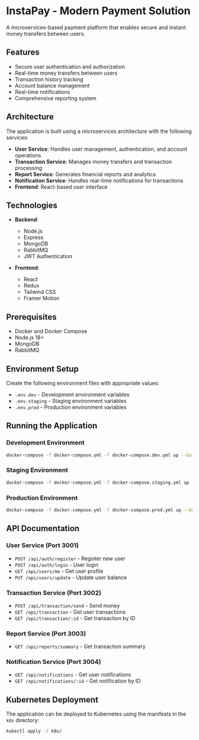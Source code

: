 # InstaPay - Modern Payment Solution

A microservices-based payment platform that enables secure and instant money transfers between users.

## Features

- Secure user authentication and authorization
- Real-time money transfers between users
- Transaction history tracking
- Account balance management
- Real-time notifications
- Comprehensive reporting system

## Architecture

The application is built using a microservices architecture with the following services:

- **User Service**: Handles user management, authentication, and account operations
- **Transaction Service**: Manages money transfers and transaction processing
- **Report Service**: Generates financial reports and analytics
- **Notification Service**: Handles real-time notifications for transactions
- **Frontend**: React-based user interface

## Technologies

- **Backend**:
  - Node.js
  - Express
  - MongoDB
  - RabbitMQ
  - JWT Authentication

- **Frontend**:
  - React
  - Redux
  - Tailwind CSS
  - Framer Motion

## Prerequisites

- Docker and Docker Compose
- Node.js 18+
- MongoDB
- RabbitMQ

## Environment Setup

Create the following environment files with appropriate values:

- `.env.dev` - Development environment variables
- `.env.staging` - Staging environment variables
- `.env.prod` - Production environment variables

## Running the Application

### Development Environment
```sh
docker-compose -f docker-compose.yml -f docker-compose.dev.yml up --build -d
```

### Staging Environment
```sh
docker-compose -f docker-compose.yml -f docker-compose.staging.yml up --build -d
```

### Production Environment
```sh
docker-compose -f docker-compose.yml -f docker-compose.prod.yml up --build -d
```

## API Documentation

### User Service (Port 3001)
- `POST /api/auth/register` - Register new user
- `POST /api/auth/login` - User login
- `GET /api/users/me` - Get user profile
- `PUT /api/users/update` - Update user balance

### Transaction Service (Port 3002)
- `POST /api/transaction/send` - Send money
- `GET /api/transaction` - Get user transactions
- `GET /api/transaction/:id` - Get transaction by ID

### Report Service (Port 3003)
- `GET /api/reports/summary` - Get transaction summary

### Notification Service (Port 3004)
- `GET /api/notifications` - Get user notifications
- `GET /api/notifications/:id` - Get notification by ID

## Kubernetes Deployment

The application can be deployed to Kubernetes using the manifests in the `k8s` directory:

```sh
kubectl apply -f k8s/
```
